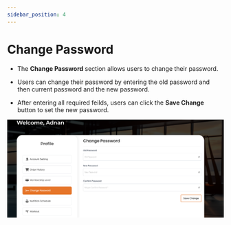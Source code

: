```yaml
---
sidebar_position: 4
---
```


# Change Password

- The **Change Password** section allows users to change their password.

- Users can change their password by entering the old password and then current password and the new password.

- After entering all required feilds, users can click the **Save Change** button to set the new password.

![pass](./img/3.png)